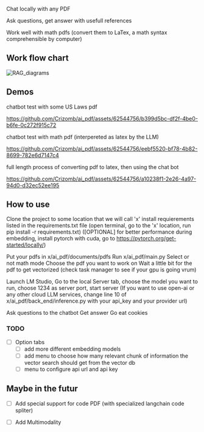 Chat locally with any PDF

Ask questions, get answer with usefull references 

Work well with math pdfs (convert them to LaTex, a math syntax comprehensible by computer)

## Work flow chart

![RAG_diagrams](https://github.com/Crizomb/ai_pdf/assets/62544756/430c28ac-ed48-4ac5-99ae-58b7f810250c)


## Demos

chatbot test with some US Laws pdf

https://github.com/Crizomb/ai_pdf/assets/62544756/b399d5bc-df2f-4be0-b6fe-0c272f915c72

chatbot test with math pdf (interpereted as latex by the LLM)

https://github.com/Crizomb/ai_pdf/assets/62544756/eebf5520-bf78-4b82-8699-782e6d7147c4

full length process of converting pdf to latex, then using the chat bot

https://github.com/Crizomb/ai_pdf/assets/62544756/a10238f1-2e26-4a97-94d0-d32ec52ee195




## How to use 

Clone the project to some location that we will call 'x'
install requierements listed in the requirements.txt file
(open terminal, go to the 'x' location, run pip install -r requirements.txt)
([OPTIONAL] for better performance during embedding, install pytorch with cuda, go to https://pytorch.org/get-started/locally/) 

Put your pdfs in x/ai_pdf/documents/pdfs
Run x/ai_pdf/main.py
Select or not math mode
Choose the pdf you want to work on
Wait a little bit for the pdf to get vectorized (check task manager to see if your gpu is going vrum)

Launch LM Studio, Go to the local Server tab, choose the model you want to run, choose 1234 as server port, start server
(If you want to use open-ai or any other cloud LLM services, change line 10 of x/ai_pdf/back_end/inference.py with your api_key and your provider url)

Ask questions to the chatbot
Get answer
Go eat cookies


### TODO 

- [ ] Option tabs
    - [ ] add more different embedding models
    - [ ] add menu to choose how many relevant chunk of information the vector search should get from the vector db
    - [ ] menu to configure api url and api key
     
## Maybe in the futur

- [ ] Add special support for code PDF (with specialized langchain code spliter)
- [ ] Add Multimodality
      

